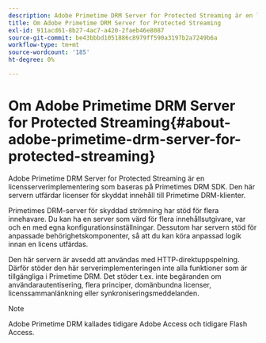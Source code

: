 ```yaml
---
description: Adobe Primetime DRM Server for Protected Streaming är en licensserverimplementering som baseras på Primetimes DRM SDK. Den här servern utfärdar licenser för skyddat innehåll till Primetime DRM-klienter.
title: Om Adobe Primetime DRM Server for Protected Streaming
exl-id: 911acd61-8b27-4ac7-a420-2faeb46e8087
source-git-commit: be43bbbd1051886c8979ff590a3197b2a7249b6a
workflow-type: tm+mt
source-wordcount: '185'
ht-degree: 0%

---
```


# Om Adobe Primetime DRM Server for Protected Streaming{#about-adobe-primetime-drm-server-for-protected-streaming}

Adobe Primetime DRM Server for Protected Streaming är en licensserverimplementering som baseras på Primetimes DRM SDK. Den här servern utfärdar licenser för skyddat innehåll till Primetime DRM-klienter.

Primetimes DRM-server för skyddad strömning har stöd för flera innehavare. Du kan ha en server som värd för flera innehållsutgivare, var och en med egna konfigurationsinställningar. Dessutom har servern stöd för anpassade behörighetskomponenter, så att du kan köra anpassad logik innan en licens utfärdas.

Den här servern är avsedd att användas med HTTP-direktuppspelning. Därför stöder den här serverimplementeringen inte alla funktioner som är tillgängliga i Primetime DRM. Det stöder t.ex. inte begäranden om användarautentisering, flera principer, domänbundna licenser, licenssammanlänkning eller synkroniseringsmeddelanden.

>[!NOTE]
>
>Adobe Primetime DRM kallades tidigare Adobe Access och tidigare Flash Access.
